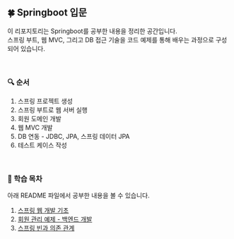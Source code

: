 ## 🍀 Springboot 입문
이 리포지토리는 Springboot를 공부한 내용을 정리한 공간입니다.  
스프링 부트, 웹 MVC, 그리고 DB 접근 기술을 코드 예제를 통해 배우는 과정으로 구성되어 있습니다.

<br/>

### 🔍 순서
1. 스프링 프로젝트 생성
2. 스프링 부트로 웹 서버 실행
3. 회원 도메인 개발
4. 웹 MVC 개발
5. DB 연동 - JDBC, JPA, 스프링 데이터 JPA
6. 테스트 케이스 작성

<br/>

### 📝 학습 목차
아래 README 파일에서 공부한 내용을 볼 수 있습니다.

1. [스프링 웹 개발 기초](docs/1_spring-basics.md)
2. [회원 관리 예제 - 백엔드 개발](docs/2_member-management.md)
3. [스프링 빈과 의존 관계](docs/3_spring-bean-overview.md)